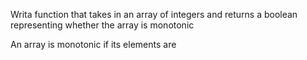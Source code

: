 Writa function that takes in an array of integers and returns a boolean representing whether the array is monotonic

An array is monotonic if its elements are 